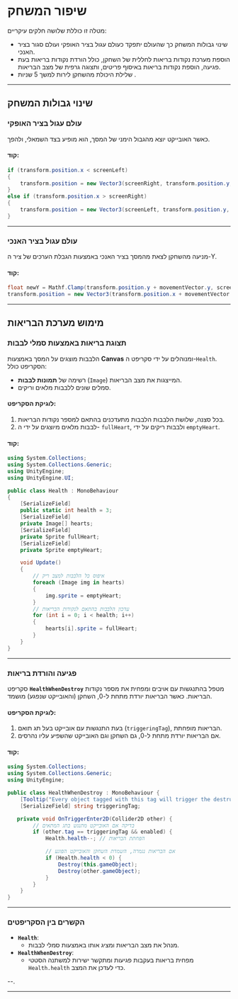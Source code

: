 # שיפור המשחק

מטלה זו כוללת שלושה חלקים עיקריים:

- שינוי גבולות המשחק כך שהעולם יתפקד כעולם עגול בציר האופקי ועולם סגור בציר האנכי.
- הוספת מערכת נקודות בריאות לחללית של השחקן, כולל הורדת נקודות בריאות בעת פגיעה, הוספת נקודות בריאות באיסוף פריטים, ותצוגה גרפית של מצב הבריאות.
- שלילת היכולת מהשחקן לירות למשך 5 שניות .  

---
## שינוי גבולות המשחק

### עולם עגול בציר האופקי
כאשר האובייקט יוצא מהגבול הימני של המסך, הוא מופיע בצד השמאלי, ולהפך. 

#### קוד:
```csharp
if (transform.position.x < screenLeft)
{
    transform.position = new Vector3(screenRight, transform.position.y, transform.position.z);
}
else if (transform.position.x > screenRight)
{
    transform.position = new Vector3(screenLeft, transform.position.y, transform.position.z);
}
```
---

### עולם עגול בציר האנכי
מניעה מהשחקן לצאת מהמסך בציר האנכי באמצעות הגבלת הערכים של ציר ה-Y.

#### קוד:
```csharp
float newY = Mathf.Clamp(transform.position.y + movementVector.y, screenBottom, screenTop);
transform.position = new Vector3(transform.position.x + movementVector.x, newY, transform.position.z);
```
---
## מימוש מערכת הבריאות

### תצוגת בריאות באמצעות סמלי לבבות
הלבבות מוצגים על המסך באמצעות **Canvas** ומנוהלים על ידי סקריפט ה-`Health`. הסקריפט כולל:
- רשימה של **תמונות לבבות** (`Image`) המייצגות את מצב הבריאות.
- סמלים שונים ללבבות מלאים וריקים.

#### לוגיקת הסקריפט:
1. בכל סצנה, שלושת הלבבות הלבבות מתעדכנים בהתאם למספר נקודות הבריאות.
2. לבבות מלאים מיוצגים על ידי ה- `fullHeart`, ולבבות ריקים על ידי `emptyHeart`.

#### קוד:
```csharp
using System.Collections;
using System.Collections.Generic;
using UnityEngine;
using UnityEngine.UI;

public class Health : MonoBehaviour
{
    [SerializeField]
    public static int health = 3;
    [SerializeField]
    private Image[] hearts;
    [SerializeField]
    private Sprite fullHeart;
    [SerializeField]
    private Sprite emptyHeart;

    void Update()
    {
        // איפוס כל הלבבות למצב ריק
        foreach (Image img in hearts)
        {
            img.sprite = emptyHeart;
        }
        // עדכון הלבבות בהתאם לנקודות הבריאות
        for (int i = 0; i < health; i++)
        {
            hearts[i].sprite = fullHeart;
        }
    }
}
```

---

### פגיעה והורדת בריאות
סקריפט **`HealthWhenDestroy`** מטפל בהתנגשות עם אויבים ומפחית את מספר נקודות הבריאות. כאשר הבריאות יורדת מתחת ל-0, השחקן (והאובייקט שנפגע) מושמד.

#### לוגיקת הסקריפט:
1. בעת התנגשות עם אובייקט בעל תג תואם (`triggeringTag`), הבריאות מופחתת.
2. אם הבריאות יורדת מתחת ל-0, גם השחקן וגם האובייקט שהשפיע עליו נהרסים.

#### קוד:
```csharp
using System.Collections;
using System.Collections.Generic;
using UnityEngine;

public class HealthWhenDestroy : MonoBehaviour {
    [Tooltip("Every object tagged with this tag will trigger the destruction of this object")]
    [SerializeField] string triggeringTag;

   private void OnTriggerEnter2D(Collider2D other) {
        // בדיקה אם האובייקט מתנגש בתג המתאים
        if (other.tag == triggeringTag && enabled) {
            Health.health--; // הפחתת הבריאות

            // אם הבריאות נגמרה, השמדת השחקן והאובייקט הפוגע
            if (Health.health < 0) {
                Destroy(this.gameObject);
                Destroy(other.gameObject);
            }
        }
    }
}
```

---

### הקשרים בין הסקריפטים
- **`Health`**:
  - מנהל את מצב הבריאות ומציג אותו באמצעות סמלי לבבות.
- **`HealthWhenDestroy`**:
  - מפחית בריאות בעקבות פגיעות ומתקשר ישירות למשתנה הסטטי `Health.health` כדי לעדכן את המצב.

--.

---






